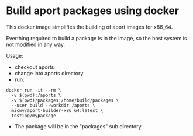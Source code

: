 # Build aport packages using docker

This docker image simplifies the building of aport images for x86_64.

Everthing required to build a package is in the image, so the host system is not modified in any way.

Usage:

* checkout aports
* change into aports directory
* run:

```
docker run -it --rm \
  -v $(pwd):/aports \
  -v $(pwd)/packages:/home/build/packages \
  --user build --workdir /aports \
  micwy/aport-builder-x86_64:latest \
  testing/mypackage
```

* The package will be in the "packages" sub directory
